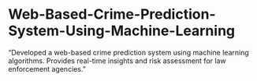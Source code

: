 # Web-Based-Crime-Prediction-System-Using-Machine-Learning
“Developed a web-based crime prediction system using machine learning algorithms. Provides real-time insights and risk assessment for law enforcement agencies.”
